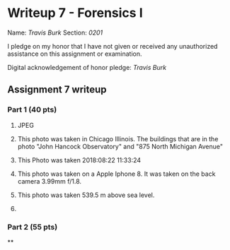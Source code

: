 Writeup 7 - Forensics I
======

Name: *Travis Burk*
Section: *0201*

I pledge on my honor that I have not given or received any unauthorized assistance on this assignment or examination.

Digital acknowledgement of honor pledge: *Travis Burk*

## Assignment 7 writeup

### Part 1 (40 pts)

1. JPEG

2. This photo was taken in Chicago Illinois. The buildings that are in the photo "John Hancock Observatory" and "875 North Michigan Avenue" 

3. This Photo was taken 2018:08:22 11:33:24

4. This photo was taken on a Apple Iphone 8. It was taken on the back camera 3.99mm f/1.8. 

5. This photo was taken 539.5 m above sea level.

6.

### Part 2 (55 pts)

**
